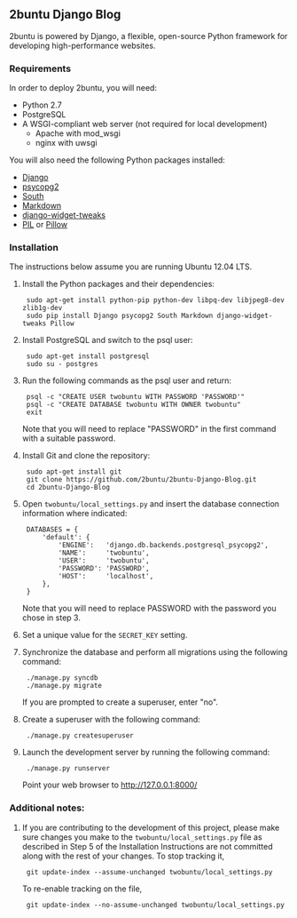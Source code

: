 ## 2buntu Django Blog

2buntu is powered by Django, a flexible, open-source Python framework for developing high-performance websites.

### Requirements

In order to deploy 2buntu, you will need:

 - Python 2.7
 - PostgreSQL
 - A WSGI-compliant web server (not required for local development)
     - Apache with mod_wsgi
     - nginx with uwsgi

You will also need the following Python packages installed:

 - [Django](https://pypi.python.org/pypi/Django)
 - [psycopg2](https://pypi.python.org/pypi/psycopg2)
 - [South](https://pypi.python.org/pypi/South)
 - [Markdown](https://pypi.python.org/pypi/Markdown)
 - [django-widget-tweaks](https://pypi.python.org/pypi/django-widget-tweaks)
 - [PIL](https://pypi.python.org/pypi/PIL) or [Pillow](https://pypi.python.org/pypi/Pillow)

### Installation

The instructions below assume you are running Ubuntu 12.04 LTS.

1. Install the Python packages and their dependencies:

        sudo apt-get install python-pip python-dev libpq-dev libjpeg8-dev zlib1g-dev
        sudo pip install Django psycopg2 South Markdown django-widget-tweaks Pillow

2. Install PostgreSQL and switch to the psql user:

        sudo apt-get install postgresql
        sudo su - postgres

3. Run the following commands as the psql user and return:

        psql -c "CREATE USER twobuntu WITH PASSWORD 'PASSWORD'"
        psql -c "CREATE DATABASE twobuntu WITH OWNER twobuntu"
        exit

   Note that you will need to replace "PASSWORD" in the first command with a suitable password.

4. Install Git and clone the repository:

        sudo apt-get install git
        git clone https://github.com/2buntu/2buntu-Django-Blog.git
        cd 2buntu-Django-Blog

5. Open `twobuntu/local_settings.py` and insert the database connection information where indicated:

        DATABASES = {
            'default': {
                'ENGINE':   'django.db.backends.postgresql_psycopg2',
                'NAME':     'twobuntu',
                'USER':     'twobuntu',
                'PASSWORD': 'PASSWORD',
                'HOST':     'localhost',
            },
        }

   Note that you will need to replace PASSWORD with the password you chose in step 3.

6. Set a unique value for the `SECRET_KEY` setting.

7. Synchronize the database and perform all migrations using the following command:

        ./manage.py syncdb
        ./manage.py migrate

   If you are prompted to create a superuser, enter "no".

8. Create a superuser with the following command:

        ./manage.py createsuperuser

9. Launch the development server by running the following command:

        ./manage.py runserver

   Point your web browser to http://127.0.0.1:8000/

### Additional notes:

1. If you are contributing to the development of this project, please make sure changes you make to the `twobuntu/local_settings.py` file as described in Step 5 of the Installation Instructions are not committed along with the rest of your changes. To stop tracking it,

		git update-index --assume-unchanged twobuntu/local_settings.py

   To re-enable tracking on the file,

		git update-index --no-assume-unchanged twobuntu/local_settings.py
